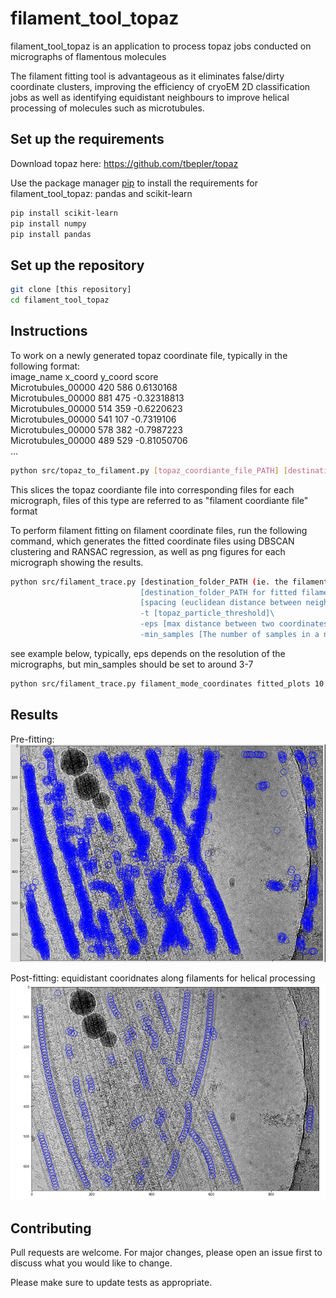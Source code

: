 # filament_tool_topaz

filament_tool_topaz is an application to process topaz jobs conducted on micrographs of flamentous molecules

The filament fitting tool is advantageous as it eliminates false/dirty coordinate clusters, improving the efficiency of cryoEM 2D classification jobs as well as identifying equidistant neighbours to improve helical processing of molecules such as microtubules.

## Set up the requirements

Download topaz here: https://github.com/tbepler/topaz

Use the package manager [pip](https://pip.pypa.io/en/stable/) to install the requirements for filament_tool_topaz: pandas and scikit-learn

```bash
pip install scikit-learn
pip install numpy
pip install pandas
```

## Set up the repository

```bash
git clone [this repository]
cd filament_tool_topaz
```
## Instructions

To work on a newly generated topaz coordinate file, typically in the following format:<br>
image_name	x_coord	y_coord	score<br>
Microtubules_00000	420	586	0.6130168<br>
Microtubules_00000	881	475	-0.32318813<br>
Microtubules_00000	514	359	-0.6220623<br>
Microtubules_00000	541	107	-0.7319106<br>
Microtubules_00000	578	382	-0.7987223<br>
Microtubules_00000	489	529	-0.81050706<br>
...

```bash
python src/topaz_to_filament.py [topaz_coordiante_file_PATH] [destination_folder_PATH]
```

This slices the topaz coordiante file into corresponding files for each micrograph, files of this type are referred to as "filament coordiante file" format

To perform filament fitting on filament coordinate files, run the following command, which generates the fitted coordinate files using DBSCAN clustering and RANSAC regression, as well as png figures for each micrograph showing the results.

```bash
python src/filament_trace.py [destination_folder_PATH (ie. the filament coordinate files' location)]\
                             [destination_folder_PATH for fitted filament coordiantes]\
                             [spacing (euclidean distance between neighbouring fitted coordinates)]\
                             -t [topaz_particle_threshold]\
                             -eps [max distance between two coordinates to be considered neighbours for DBSCAN fitting]\
                             -min_samples [The number of samples in a neighbourhood for a point to qualify as a "core" [point]
```
see example below, typically, eps depends on the resolution of the micrographs, but min_samples should be set to around 3-7

```bash
python src/filament_trace.py filament_mode_coordinates fitted_plots 10 -t -3.25 -eps 10 -min_samples 4
```

## Results

Pre-fitting: 
![prefitting](pre_fitting_example.png)

Post-fitting: equidistant cooridnates along filaments for helical processing
![postfitting](fitted_example.png)

## Contributing
Pull requests are welcome. For major changes, please open an issue first to discuss what you would like to change.

Please make sure to update tests as appropriate.
